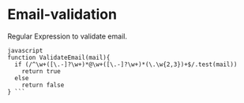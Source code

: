 # Email-validation
Regular Expression to validate email. 

``` 
javascript
function ValidateEmail(mail){
  if (/^\w+([\.-]?\w+)*@\w+([\.-]?\w+)*(\.\w{2,3})+$/.test(mail))
    return true
  else
    return false
} ```
